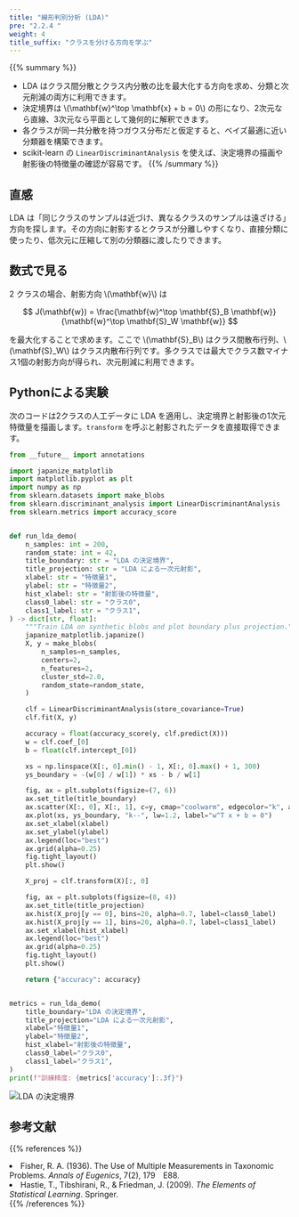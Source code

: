 ```yaml
---
title: "線形判別分析 (LDA)"
pre: "2.2.4 "
weight: 4
title_suffix: "クラスを分ける方向を学ぶ"
---
```


{{% summary %}}
- LDA はクラス間分散とクラス内分散の比を最大化する方向を求め、分類と次元削減の両方に利用できます。
- 決定境界は \\(\mathbf{w}^\top \mathbf{x} + b = 0\\) の形になり、2次元なら直線、3次元なら平面として幾何的に解釈できます。
- 各クラスが同一共分散を持つガウス分布だと仮定すると、ベイズ最適に近い分類器を構築できます。
- scikit-learn の `LinearDiscriminantAnalysis` を使えば、決定境界の描画や射影後の特徴量の確認が容易です。
{{% /summary %}}

## 直感
LDA は「同じクラスのサンプルは近づけ、異なるクラスのサンプルは遠ざける」方向を探します。その方向に射影するとクラスが分離しやすくなり、直接分類に使ったり、低次元に圧縮して別の分類器に渡したりできます。

## 数式で見る
2 クラスの場合、射影方向 \\(\mathbf{w}\\) は

$$
J(\mathbf{w}) = \frac{\mathbf{w}^\top \mathbf{S}_B \mathbf{w}}{\mathbf{w}^\top \mathbf{S}_W \mathbf{w}}
$$

を最大化することで求めます。ここで \\(\mathbf{S}_B\\) はクラス間散布行列、\\(\mathbf{S}_W\\) はクラス内散布行列です。多クラスでは最大でクラス数マイナス1個の射影方向が得られ、次元削減に利用できます。

## Pythonによる実験
次のコードは2クラスの人工データに LDA を適用し、決定境界と射影後の1次元特徴量を描画します。`transform` を呼ぶと射影されたデータを直接取得できます。

```python
from __future__ import annotations

import japanize_matplotlib
import matplotlib.pyplot as plt
import numpy as np
from sklearn.datasets import make_blobs
from sklearn.discriminant_analysis import LinearDiscriminantAnalysis
from sklearn.metrics import accuracy_score


def run_lda_demo(
    n_samples: int = 200,
    random_state: int = 42,
    title_boundary: str = "LDA の決定境界",
    title_projection: str = "LDA による一次元射影",
    xlabel: str = "特徴量1",
    ylabel: str = "特徴量2",
    hist_xlabel: str = "射影後の特徴量",
    class0_label: str = "クラス0",
    class1_label: str = "クラス1",
) -> dict[str, float]:
    """Train LDA on synthetic blobs and plot boundary plus projection."""
    japanize_matplotlib.japanize()
    X, y = make_blobs(
        n_samples=n_samples,
        centers=2,
        n_features=2,
        cluster_std=2.0,
        random_state=random_state,
    )

    clf = LinearDiscriminantAnalysis(store_covariance=True)
    clf.fit(X, y)

    accuracy = float(accuracy_score(y, clf.predict(X)))
    w = clf.coef_[0]
    b = float(clf.intercept_[0])

    xs = np.linspace(X[:, 0].min() - 1, X[:, 0].max() + 1, 300)
    ys_boundary = -(w[0] / w[1]) * xs - b / w[1]

    fig, ax = plt.subplots(figsize=(7, 6))
    ax.set_title(title_boundary)
    ax.scatter(X[:, 0], X[:, 1], c=y, cmap="coolwarm", edgecolor="k", alpha=0.8)
    ax.plot(xs, ys_boundary, "k--", lw=1.2, label="w^T x + b = 0")
    ax.set_xlabel(xlabel)
    ax.set_ylabel(ylabel)
    ax.legend(loc="best")
    ax.grid(alpha=0.25)
    fig.tight_layout()
    plt.show()

    X_proj = clf.transform(X)[:, 0]

    fig, ax = plt.subplots(figsize=(8, 4))
    ax.set_title(title_projection)
    ax.hist(X_proj[y == 0], bins=20, alpha=0.7, label=class0_label)
    ax.hist(X_proj[y == 1], bins=20, alpha=0.7, label=class1_label)
    ax.set_xlabel(hist_xlabel)
    ax.legend(loc="best")
    ax.grid(alpha=0.25)
    fig.tight_layout()
    plt.show()

    return {"accuracy": accuracy}


metrics = run_lda_demo(
    title_boundary="LDA の決定境界",
    title_projection="LDA による一次元射影",
    xlabel="特徴量1",
    ylabel="特徴量2",
    hist_xlabel="射影後の特徴量",
    class0_label="クラス0",
    class1_label="クラス1",
)
print(f"訓練精度: {metrics['accuracy']:.3f}")

```


![LDA の決定境界](/images/basic/classification/linear-discriminant-analysis_block01_ja.png)

## 参考文献
{{% references %}}
<li>Fisher, R. A. (1936). The Use of Multiple Measurements in Taxonomic Problems. <i>Annals of Eugenics</i>, 7(2), 179 E88.</li>
<li>Hastie, T., Tibshirani, R., &amp; Friedman, J. (2009). <i>The Elements of Statistical Learning</i>. Springer.</li>
{{% /references %}}
